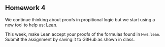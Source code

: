 ## Homework 4

We continue thinking about proofs in propitional logic but 
we start using a new tool to help us: [Lean](leanprover.github.io). 

This week, make Lean accept your proofs of the formulas found in 
`Hw4.lean`. Submit the assignment by saving it to GitHub as shown in 
class. 
